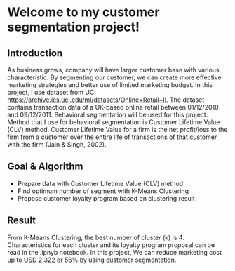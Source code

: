 # Welcome to my customer segmentation project!

## Introduction
As business grows, company will have larger customer base with various characteristic. By segmenting our customer, we can create more effective marketing strategies and better use of limited marketing budget.
In this project, I use dataset from UCI https://archive.ics.uci.edu/ml/datasets/Online+Retail+II. The dataset contains transaction data of a UK-based online retail between 01/12/2010 and 09/12/2011. Behavioral segmentation will be used for this project.
Method that I use for behavioral segmentation is Customer Lifetime Value (CLV) method. Customer Lifetime Value for a firm is the net profit/loss to the firm from a customer over the entire life of transactions of that customer with the firm (Jain & Singh, 2002).

## Goal & Algorithm
* Prepare data with Customer Lifetime Value (CLV) method
* Find optimum number of segment with K-Means Clustering
* Propose customer loyalty program based on clustering result

## Result
From K-Means Clustering, the best number of cluster (k) is 4. Characteristics for each cluster and its loyalty program proposal can be read in the .ipnyb notebook. In this project, We can reduce marketing cost up to USD 2,322 or 56% by using customer segmentation.  
